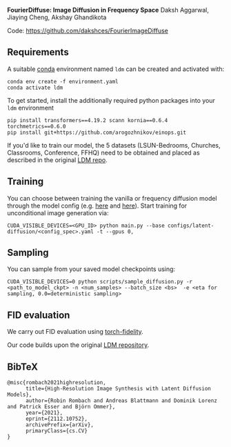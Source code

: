 
**FourierDiffuse: Image Diffusion in Frequency Space**
Daksh Aggarwal, Jiaying Cheng, Akshay Ghandikota

Code: https://github.com/dakshces/FourierImageDiffuse

## Requirements
A suitable [conda](https://conda.io/) environment named `ldm` can be created
and activated with:

```
conda env create -f environment.yaml
conda activate ldm
```

To get started, install the additionally required python packages into your `ldm` environment
```shell script
pip install transformers==4.19.2 scann kornia==0.6.4 torchmetrics==0.6.0
pip install git+https://github.com/arogozhnikov/einops.git
```

If you'd like to train our model, the 5 datasets (LSUN-Bedrooms, Churches, Classrooms, Conference, FFHQ) need to be obtained and placed as described in the original [LDM repo](https://github.com/CompVis/latent-diffusion).

## Training

You can choose between training the vanilla or frequency diffusion model through the model config (e.g. [here](https://github.com/dakshces/FourierImageDiffuse/blob/main/configs/latent-diffusion-frequency/lsun_churches-ldm-kl-8.yaml) and [here](https://github.com/dakshces/FourierImageDiffuse/blob/main/configs/latent-diffusion/lsun_churches-ldm-kl-8.yaml)). Start training for unconditional image generation via:

```
CUDA_VISIBLE_DEVICES=<GPU_ID> python main.py --base configs/latent-diffusion/<config_spec>.yaml -t --gpus 0,
```

## Sampling

You can sample from your saved model checkpoints using:

```
CUDA_VISIBLE_DEVICES=0 python scripts/sample_diffusion.py -r <path_to_model_ckpt> -n <num_samples> --batch_size <bs>  -e <eta for sampling, 0.0=deterministic sampling> 
```

## FID evaluation

We carry out FID evaluation using [torch-fidelity](https://torch-fidelity.readthedocs.io/en/latest/).



Our code builds upon the original [LDM repository](https://github.com/CompVis/latent-diffusion).

## BibTeX

```
@misc{rombach2021highresolution,
      title={High-Resolution Image Synthesis with Latent Diffusion Models}, 
      author={Robin Rombach and Andreas Blattmann and Dominik Lorenz and Patrick Esser and Björn Ommer},
      year={2021},
      eprint={2112.10752},
      archivePrefix={arXiv},
      primaryClass={cs.CV}
}

```


